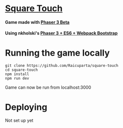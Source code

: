 # [Square Touch](http://square-touch.surge.sh)
#### Game made with [Phaser 3 Beta](https://github.com/photonstorm/phaser/tree/master/v3)
#### Using nkholski's [Phaser 3 + ES6 + Webpack Bootstrap](https://github.com/nkholski/phaser3-es6-webpack)

# Running the game locally

```git clone https://github.com/Raicuparta/square-touch```  
```cd square-touch```  
```npm install```  
```npm run dev```  

Game can now be run from localhost:3000

# Deploying

Not set up yet

